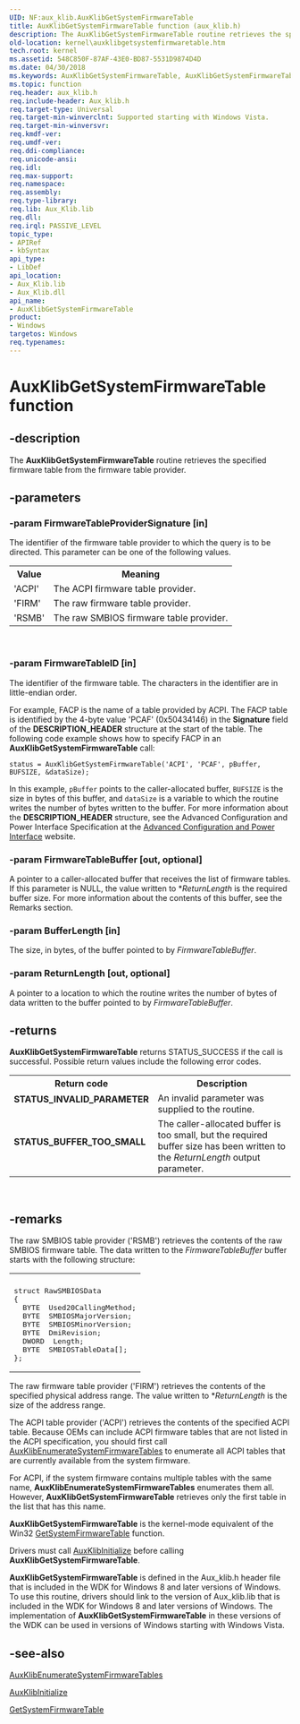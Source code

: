 ```yaml
---
UID: NF:aux_klib.AuxKlibGetSystemFirmwareTable
title: AuxKlibGetSystemFirmwareTable function (aux_klib.h)
description: The AuxKlibGetSystemFirmwareTable routine retrieves the specified firmware table from the firmware table provider.
old-location: kernel\auxklibgetsystemfirmwaretable.htm
tech.root: kernel
ms.assetid: 548C850F-87AF-43E0-BD87-5531D9874D4D
ms.date: 04/30/2018
ms.keywords: AuxKlibGetSystemFirmwareTable, AuxKlibGetSystemFirmwareTable routine [Kernel-Mode Driver Architecture], aux_klib/AuxKlibGetSystemFirmwareTable, kernel.auxklibgetsystemfirmwaretable
ms.topic: function
req.header: aux_klib.h
req.include-header: Aux_klib.h
req.target-type: Universal
req.target-min-winverclnt: Supported starting with Windows Vista.
req.target-min-winversvr: 
req.kmdf-ver: 
req.umdf-ver: 
req.ddi-compliance: 
req.unicode-ansi: 
req.idl: 
req.max-support: 
req.namespace: 
req.assembly: 
req.type-library: 
req.lib: Aux_Klib.lib
req.dll: 
req.irql: PASSIVE_LEVEL
topic_type:
- APIRef
- kbSyntax
api_type:
- LibDef
api_location:
- Aux_Klib.lib
- Aux_Klib.dll
api_name:
- AuxKlibGetSystemFirmwareTable
product:
- Windows
targetos: Windows
req.typenames: 
---
```


# AuxKlibGetSystemFirmwareTable function


## -description


The <b>AuxKlibGetSystemFirmwareTable</b> routine retrieves the specified firmware table from the firmware table provider.


## -parameters




### -param FirmwareTableProviderSignature [in]

The identifier of the firmware table provider to which the query is to be directed. This parameter can be one of the following values.

<table>
<tr>
<th>Value</th>
<th>Meaning</th>
</tr>
<tr>
<td>
'ACPI'

</td>
<td>
The ACPI firmware table provider.

</td>
</tr>
<tr>
<td>
'FIRM'

</td>
<td>
The raw firmware table provider.

</td>
</tr>
<tr>
<td>
'RSMB'

</td>
<td>
The raw SMBIOS firmware table provider.

</td>
</tr>
</table>
 


### -param FirmwareTableID [in]

The identifier of the firmware table. The characters in the identifier are in little-endian order.

For example, FACP is the name of a table provided by ACPI. The FACP table is identified by the 4-byte value 'PCAF' (0x50434146) in the <b>Signature</b> field of the <b>DESCRIPTION_HEADER</b> structure at the start of the table. The following code example shows how to specify FACP in an <b>AuxKlibGetSystemFirmwareTable</b> call:

<code>status = AuxKlibGetSystemFirmwareTable('ACPI', 'PCAF', pBuffer, BUFSIZE, &amp;dataSize);</code>

In this example, <code>pBuffer</code> points to the caller-allocated buffer, <code>BUFSIZE</code> is the size in bytes of this buffer, and <code>dataSize</code> is a variable to which the routine writes the number of bytes written to the buffer. For more information about the <b>DESCRIPTION_HEADER</b> structure, see the Advanced Configuration and Power Interface Specification at the <a href="https://go.microsoft.com/fwlink/p/?linkid=57185">Advanced Configuration and Power Interface</a> website.


### -param FirmwareTableBuffer [out, optional]

A pointer to a caller-allocated buffer that receives the list of firmware tables. If this parameter is NULL, the value written to *<i>ReturnLength</i> is the required buffer size. For more information about the contents of this buffer, see the Remarks section.


### -param BufferLength [in]

The size, in bytes, of the buffer pointed to by <i>FirmwareTableBuffer</i>.


### -param ReturnLength [out, optional]

A pointer to a location to which the routine writes the number of bytes of data written to the buffer pointed to by <i>FirmwareTableBuffer</i>.


## -returns



<b>AuxKlibGetSystemFirmwareTable</b> returns STATUS_SUCCESS if the call is successful. Possible return values include the following error codes.

<table>
<tr>
<th>Return code</th>
<th>Description</th>
</tr>
<tr>
<td width="40%">
<dl>
<dt><b>STATUS_INVALID_PARAMETER</b></dt>
</dl>
</td>
<td width="60%">
An invalid parameter was supplied to the routine.

</td>
</tr>
<tr>
<td width="40%">
<dl>
<dt><b>STATUS_BUFFER_TOO_SMALL</b></dt>
</dl>
</td>
<td width="60%">
The caller-allocated buffer is too small, but the required buffer size has been written to the <i>ReturnLength</i> output parameter.

</td>
</tr>
</table>
 




## -remarks



The raw SMBIOS table provider ('RSMB') retrieves the contents of the raw SMBIOS firmware table. The data written to the <i>FirmwareTableBuffer</i> buffer starts with the following structure:

<div class="code"><span codelanguage=""><table>
<tr>
<th></th>
</tr>
<tr>
<td>
<pre>struct RawSMBIOSData
{
  BYTE  Used20CallingMethod;
  BYTE  SMBIOSMajorVersion;
  BYTE  SMBIOSMinorVersion;
  BYTE  DmiRevision;
  DWORD  Length;
  BYTE  SMBIOSTableData[];
};</pre>
</td>
</tr>
</table></span></div>
The raw firmware table provider ('FIRM') retrieves the contents of the specified physical address range. The value written to *<i>ReturnLength</i> is the size of the address range.

The ACPI table provider ('ACPI') retrieves the contents of the specified ACPI table. Because OEMs can include ACPI firmware tables that are not listed in the ACPI specification, you should first call <a href="https://msdn.microsoft.com/library/windows/hardware/jj151548">AuxKlibEnumerateSystemFirmwareTables</a> to enumerate all ACPI tables that are currently available from the system firmware.

For ACPI, if the system firmware contains multiple tables with the same name, <b>AuxKlibEnumerateSystemFirmwareTables</b> enumerates them all. However, <b>AuxKlibGetSystemFirmwareTable</b> retrieves only the first table in the list that has this name.

<b>AuxKlibGetSystemFirmwareTable</b> is the kernel-mode equivalent of the Win32 <a href="https://msdn.microsoft.com/3bfe81ca-6d04-4da1-9579-6b0b48faa4a2">GetSystemFirmwareTable</a> function.

Drivers must call <a href="https://msdn.microsoft.com/library/windows/hardware/ff540636">AuxKlibInitialize</a> before calling <b>AuxKlibGetSystemFirmwareTable</b>.

<b>AuxKlibGetSystemFirmwareTable</b> is defined in the Aux_klib.h header file that is included in the WDK for Windows 8 and later versions of Windows. To use this routine, drivers should link to the version of Aux_klib.lib that is included in the WDK for Windows 8 and later versions of Windows. The implementation of <b>AuxKlibGetSystemFirmwareTable</b> in these versions of the WDK can be used in versions of Windows starting with Windows Vista.




## -see-also




<a href="https://msdn.microsoft.com/library/windows/hardware/jj151548">AuxKlibEnumerateSystemFirmwareTables</a>



<a href="https://msdn.microsoft.com/library/windows/hardware/ff540636">AuxKlibInitialize</a>



<a href="https://msdn.microsoft.com/3bfe81ca-6d04-4da1-9579-6b0b48faa4a2">GetSystemFirmwareTable</a>
 

 

